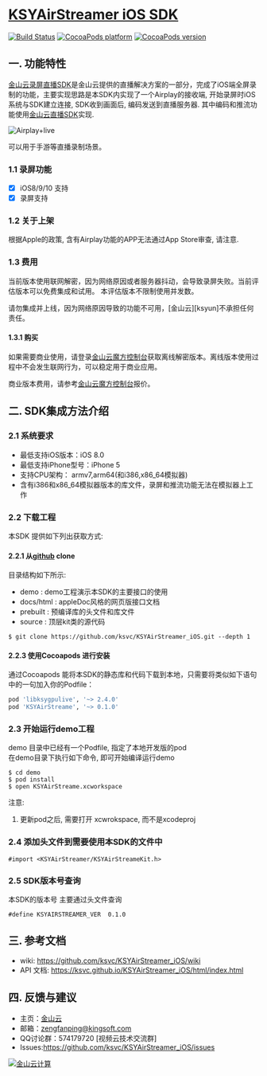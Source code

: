 # [KSYAirStreamer iOS SDK](https://ksvc.github.io/KSYAirStreamer_iOS/html/index.html)

[![Build Status](https://travis-ci.org/ksvc/KSYAirStreamer_iOS.svg?branch=master)](https://travis-ci.org/ksvc/KSYAirStreamer_iOS)
[![CocoaPods platform](https://img.shields.io/cocoapods/p/KSYAirStreamer.svg)](https://cocoapods.org/pods/KSYAirStreamer)
[![CocoaPods version](https://img.shields.io/cocoapods/v/KSYAirStreamer.svg?label=pod_github)](https://cocoapods.org/pods/KSYAirStreamer)

## 一. 功能特性

[金山云录屏直播SDK][KSYAirStreamer]是金山云提供的直播解决方案的一部分，完成了iOS端全屏录制的功能，主要实现思路是本SDK内实现了一个Airplay的接收端, 开始录屏时iOS系统与SDK建立连接, SDK收到画面后, 编码发送到直播服务器. 其中编码和推流功能使用[金山云直播SDK][libksygpulive]实现.

![Airplay+live][airplaylive]

可以用于手游等直播录制场景。

### 1.1 录屏功能
- [x] iOS8/9/10 支持
- [x] 录屏支持

### 1.2 关于上架
根据Apple的政策, 含有Airplay功能的APP无法通过App Store审查, 请注意.

### 1.3 费用
当前版本使用联网解密，因为网络原因或者服务器抖动，会导致录屏失败。当前评估版本可以免费集成和试用。
本评估版本不限制使用并发数。

请勿集成并上线，因为网络原因导致的功能不可用，[金山云][ksyun]不承担任何责任。

#### 1.3.1 购买

如果需要商业使用，请登录[金山云魔方控制台][kmc]获取离线解密版本。离线版本使用过程中不会发生联网行为，可以稳定用于商业应用。

商业版本费用，请参考[金山云魔方控制台][kmc]报价。

## 二. SDK集成方法介绍   
### 2.1 系统要求    
* 最低支持iOS版本：iOS 8.0
* 最低支持iPhone型号：iPhone 5
* 支持CPU架构： armv7,arm64(和i386,x86_64模拟器)
* 含有i386和x86_64模拟器版本的库文件，录屏和推流功能无法在模拟器上工作

### 2.2 下载工程
本SDK 提供如下列出获取方式:     

#### 2.2.1 从[github](https://github.com/ksvc/KSYAirStreamer_iOS) clone
目录结构如下所示:
- demo        : demo工程演示本SDK的主要接口的使用
- docs/html   : appleDoc风格的网页版接口文档
- prebuilt    : 预编译库的头文件和库文件
- source      : 顶层kit类的源代码

```
$ git clone https://github.com/ksvc/KSYAirStreamer_iOS.git --depth 1
```

#### 2.2.3 使用Cocoapods 进行安装    
通过Cocoapods 能将本SDK的静态库和代码下载到本地，只需要将类似如下语句中的一句加入你的Podfile：   
```ruby
pod 'libksygpulive', '~> 2.4.0'
pod 'KSYAirStreame', '~> 0.1.0'
```

### 2.3 开始运行demo工程
demo 目录中已经有一个Podfile, 指定了本地开发版的pod    
在demo目录下执行如下命令, 即可开始编译运行demo   
```
$ cd demo
$ pod install
$ open KSYAirStreame.xcworkspace
```

注意:
1. 更新pod之后, 需要打开 xcwrokspace, 而不是xcodeproj


### 2.4 添加头文件到需要使用本SDK的文件中
```
#import <KSYAirStreamer/KSYAirStreameKit.h>
```

### 2.5 SDK版本号查询
本SDK的版本号 主要通过头文件查询
```
#define KSYAIRSTREAMER_VER  0.1.0
```

## 三. 参考文档
* wiki: https://github.com/ksvc/KSYAirStreamer_iOS/wiki
* API 文档: https://ksvc.github.io/KSYAirStreamer_iOS/html/index.html

## 四. 反馈与建议
* 主页：[金山云](http://www.ksyun.com/)
* 邮箱：<zengfanping@kingsoft.com>
* QQ讨论群：574179720 [视频云技术交流群] 
* Issues:<https://github.com/ksvc/KSYAirStreamer_iOS/issues>

<a href="http://www.ksyun.com/"><img src="https://raw.githubusercontent.com/wiki/ksvc/KSYLive_Android/images/logo.png" border="0" alt="金山云计算" /></a>

[libksygpulive]:https://github.com/ksvc/KSYLive_iOS
[KSYAirStreamer]:https://github.com/ksvc/KSYAirStreamer_iOS
[kmc]:https://kmc.console.ksyun.com/#sdk/KSYAirStreameriOS/fac09a
[airplaylive]:https://ks3-cn-beijing.ksyun.com/ksy.vcloud.sdk/picture/airMirror/airplay_live.png
